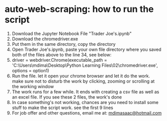 # auto-web-scraping: how to run the script

1. Download the Jupyter Notebook File "Trader Joe's.ipynb"
2. Download the chromedriver.exe
3. Put them in the same directory, copy the directory
4. Open Trader Joe's.ipynb, paste your own file directory where you saved both of the files above to the line 34, see below:
5. driver = webdriver.Chrome(executable_path = 'C:\\Users\\mdima\\Desktop\\Python Learning Files\\02\\chromedriver.exe', options = option1)
6. Run the file. let it open your chrome browser and let it do the work. make sure not to disturb the work by clicking, zooming or scrolling at the working window
7. The work runs for a few while. It ends with creating a csv file as well as an excel file. If you see these 2 files, the work's done
8. In case something's not working, chances are you need to install some stuff to make the script work. see the first 9 lines
9. For job offer and other questions, email me at: mdimasaac@hotmail.com

